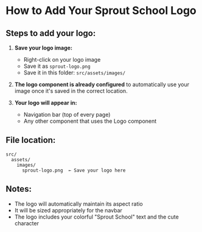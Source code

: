 # How to Add Your Sprout School Logo

## Steps to add your logo:

1. **Save your logo image:**
   - Right-click on your logo image
   - Save it as `sprout-logo.png`
   - Save it in this folder: `src/assets/images/`

2. **The logo component is already configured** to automatically use your image once it's saved in the correct location.

3. **Your logo will appear in:**
   - Navigation bar (top of every page)
   - Any other component that uses the Logo component

## File location:
```
src/
  assets/
    images/
      sprout-logo.png  ← Save your logo here
```

## Notes:
- The logo will automatically maintain its aspect ratio
- It will be sized appropriately for the navbar
- The logo includes your colorful "Sprout School" text and the cute character
